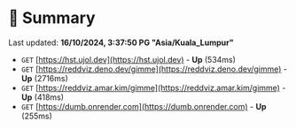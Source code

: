 # 📖 Summary
Last updated: **16/10/2024, 3:37:50 PG "Asia/Kuala_Lumpur"**

- `GET` [https://hst.ujol.dev](https://hst.ujol.dev) - **Up** (534ms)
- `GET` [https://reddviz.deno.dev/gimme](https://reddviz.deno.dev/gimme) - **Up** (2716ms)
- `GET` [https://reddviz.amar.kim/gimme](https://reddviz.amar.kim/gimme) - **Up** (418ms)
- `GET` [https://dumb.onrender.com](https://dumb.onrender.com) - **Up** (255ms)
